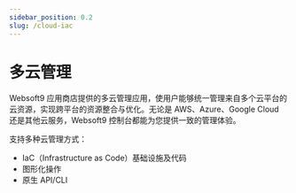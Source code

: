 ```yaml
---
sidebar_position: 0.2
slug: /cloud-iac
---
```


# 多云管理

Websoft9 应用商店提供的多云管理应用，使用户能够统一管理来自多个云平台的云资源，实现跨平台的资源整合与优化。无论是 AWS、Azure、Google Cloud 还是其他云服务，Websoft9 控制台都能为您提供一致的管理体验。  

支持多种云管理方式：

- IaC（Infrastructure as Code）基础设施及代码
- 图形化操作
- 原生 API/CLI 
